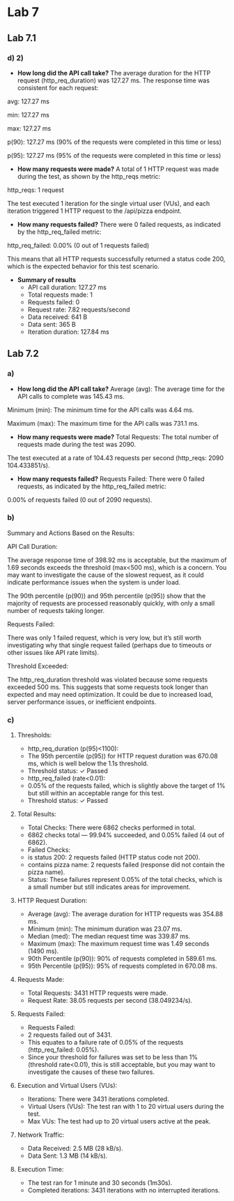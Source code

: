 # Lab 7
## Lab 7.1
### d) 2)
- **How long did the API call take?**
The average duration for the HTTP request (http_req_duration) was 127.27 ms. The response time was consistent for each request:

avg: 127.27 ms

min: 127.27 ms

max: 127.27 ms

p(90): 127.27 ms (90% of the requests were completed in this time or less)

p(95): 127.27 ms (95% of the requests were completed in this time or less)

- **How many requests were made?**
A total of 1 HTTP request was made during the test, as shown by the http_reqs metric:

http_reqs: 1 request

The test executed 1 iteration for the single virtual user (VUs), and each iteration triggered 1 HTTP request to the /api/pizza endpoint.

- **How many requests failed?**
There were 0 failed requests, as indicated by the http_req_failed metric:

http_req_failed: 0.00% (0 out of 1 requests failed)

This means that all HTTP requests successfully returned a status code 200, which is the expected behavior for this test scenario.

- **Summary of results**
    - API call duration: 127.27 ms
    - Total requests made: 1
    - Requests failed: 0
    - Request rate: 7.82 requests/second
    - Data received: 641 B
    - Data sent: 365 B
    - Iteration duration: 127.84 ms


## Lab 7.2
### a)
- **How long did the API call take?**
Average (avg): The average time for the API calls to complete was 145.43 ms.

Minimum (min): The minimum time for the API calls was 4.64 ms.

Maximum (max): The maximum time for the API calls was 731.1 ms.
- **How many requests were made?**
Total Requests: The total number of requests made during the test was 2090.

The test executed at a rate of 104.43 requests per second (http_reqs: 2090 104.433851/s).
- **How many requests failed?**
Requests Failed: There were 0 failed requests, as indicated by the http_req_failed metric:

0.00% of requests failed (0 out of 2090 requests).

### b)
Summary and Actions Based on the Results:

API Call Duration:

The average response time of 398.92 ms is acceptable, but the maximum of 1.69 seconds exceeds the threshold (max<500 ms), which is a concern. You may want to investigate the cause of the slowest request, as it could indicate performance issues when the system is under load.

The 90th percentile (p(90)) and 95th percentile (p(95)) show that the majority of requests are processed reasonably quickly, with only a small number of requests taking longer.

Requests Failed:

There was only 1 failed request, which is very low, but it’s still worth investigating why that single request failed (perhaps due to timeouts or other issues like API rate limits).

Threshold Exceeded:

The http_req_duration threshold was violated because some requests exceeded 500 ms. This suggests that some requests took longer than expected and may need optimization. It could be due to increased load, server performance issues, or inefficient endpoints.

### c)
1. Thresholds:
    - http_req_duration (p(95)<1100):
    - The 95th percentile (p(95)) for HTTP request duration was 670.08 ms, which is well below the 1.1s threshold.
    - Threshold status: ✓ Passed
    - http_req_failed (rate<0.01):
    - 0.05% of the requests failed, which is slightly above the target of 1% but still within an acceptable range for this test.
    - Threshold status: ✓ Passed

2. Total Results:
    - Total Checks: There were 6862 checks performed in total.
    - 6862 checks total — 99.94% succeeded, and 0.05% failed (4 out of 6862).
    - Failed Checks:
    - is status 200: 2 requests failed (HTTP status code not 200).
    - contains pizza name: 2 requests failed (response did not contain the pizza name).
    - Status: These failures represent 0.05% of the total checks, which is a small number but still indicates areas for improvement.

3. HTTP Request Duration:
    - Average (avg): The average duration for HTTP requests was 354.88 ms.
    - Minimum (min): The minimum duration was 23.07 ms.
    - Median (med): The median request time was 339.87 ms.
    - Maximum (max): The maximum request time was 1.49 seconds (1490 ms).
    - 90th Percentile (p(90)): 90% of requests completed in 589.61 ms.
    - 95th Percentile (p(95)): 95% of requests completed in 670.08 ms.

4. Requests Made:
    - Total Requests: 3431 HTTP requests were made.
    - Request Rate: 38.05 requests per second (38.049234/s).

5. Requests Failed:
    - Requests Failed:
    - 2 requests failed out of 3431.
    - This equates to a failure rate of 0.05% of the requests (http_req_failed: 0.05%).
    - Since your threshold for failures was set to be less than 1% (threshold rate<0.01), this is still acceptable, but you may want to investigate the causes of these two failures.

6. Execution and Virtual Users (VUs):
    - Iterations: There were 3431 iterations completed.
    - Virtual Users (VUs): The test ran with 1 to 20 virtual users during the test.
    - Max VUs: The test had up to 20 virtual users active at the peak.

7. Network Traffic:
    - Data Received: 2.5 MB (28 kB/s).
    - Data Sent: 1.3 MB (14 kB/s).

8. Execution Time:
    - The test ran for 1 minute and 30 seconds (1m30s).
    - Completed iterations: 3431 iterations with no interrupted iterations.